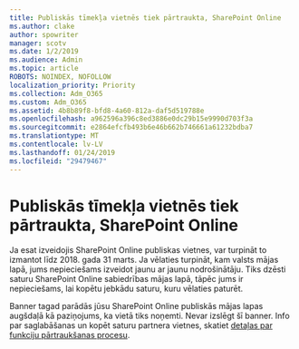 ```yaml
---
title: Publiskās tīmekļa vietnēs tiek pārtraukta, SharePoint Online
ms.author: clake
author: spowriter
manager: scotv
ms.date: 1/2/2019
ms.audience: Admin
ms.topic: article
ROBOTS: NOINDEX, NOFOLLOW
localization_priority: Priority
ms.collection: Adm_O365
ms.custom: Adm_O365
ms.assetid: 4b8b89f8-bfd8-4a60-812a-daf5d519788e
ms.openlocfilehash: a962596a396c8ed3886e0dc29b15e9990d703f3a
ms.sourcegitcommit: e2864efcfb493b6e46b662b746661a61232bdba7
ms.translationtype: MT
ms.contentlocale: lv-LV
ms.lasthandoff: 01/24/2019
ms.locfileid: "29479467"
---
```

# <a name="sharepoint-online-public-websites-are-being-discontinued"></a>Publiskās tīmekļa vietnēs tiek pārtraukta, SharePoint Online

Ja esat izveidojis SharePoint Online publiskas vietnes, var turpināt to izmantot līdz 2018. gada 31 marts. Ja vēlaties turpināt, kam valsts mājas lapā, jums nepieciešams izveidot jaunu ar jaunu nodrošinātāju. Tiks dzēsti saturu SharePoint Online sabiedrības mājas lapā, tāpēc jums ir nepieciešams, lai kopētu jebkādu saturu, kuru vēlaties paturēt.
  
Banner tagad parādās jūsu SharePoint Online publiskās mājas lapas augšdaļā kā paziņojums, ka vietā tiks noņemti. Nevar izslēgt šī banner. Info par saglabāšanas un kopēt saturu partnera vietnes, skatiet [detaļas par funkciju pārtraukšanas procesu](https://go.microsoft.com/fwlink/?linkid=866980). 
  


